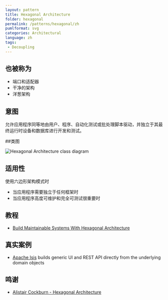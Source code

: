```yaml
---
layout: pattern
title: Hexagonal Architecture
folder: hexagonal
permalink: /patterns/hexagonal/zh
pumlformat: svg
categories: Architectural
language: zh
tags:
 - Decoupling
---
```


## 也被称为
* 端口和适配器
* 干净的架构
* 洋葱架构

## 意图
允许应用程序同等地由用户、程序、自动化测试或批处理脚本驱动，并独立于其最终运行时设备和数据库进行开发和测试。

##类图

![Hexagonal Architecture class diagram](./etc/hexagonal.png)

## 适用性
使用六边形架构模式时

* 当应用程序需要独立于任何框架时
* 当应用程序高度可维护和完全可测试很重要时

## 教程
* [Build Maintainable Systems With Hexagonal Architecture](http://java-design-patterns.com/blog/build-maintainable-systems-with-hexagonal-architecture/)

## 真实案例

* [Apache Isis](https://isis.apache.org/) builds generic UI and REST API directly from the underlying domain objects

## 鸣谢

* [Alistair Cockburn - Hexagonal Architecture](http://alistair.cockburn.us/Hexagonal+architecture)
